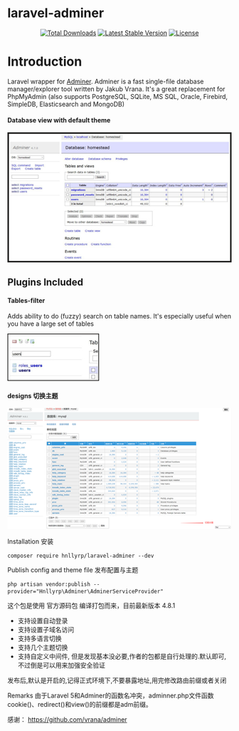 # laravel-adminer

<p align="center">
<a href="https://packagist.org/packages/hnllyrp/laravel-adminer"><img src="https://poser.pugx.org/hnllyrp/laravel-adminer/downloads" alt="Total Downloads"></a>
<a href="https://packagist.org/packages/hnllyrp/laravel-adminer"><img src="https://poser.pugx.org/hnllyrp/laravel-adminer/v/stable" alt="Latest Stable Version"></a>
<a href="https://packagist.org/packages/hnllyrp/laravel-adminer"><img src="https://poser.pugx.org/hnllyrp/laravel-adminer/license" alt="License"></a>
</p>

# Introduction
Laravel wrapper for [Adminer](https://www.adminer.org).
Adminer is a fast single-file database manager/explorer tool written by Jakub Vrana. It's a great replacement for
PhpMyAdmin (also supports PostgreSQL, SQLite, MS SQL, Oracle, Firebird, SimpleDB, Elasticsearch and MongoDB)


#### Database view with default theme

![Database with default theme](screenshots/DB-Default.JPG)


## Plugins Included

#### Tables-filter

Adds ability to do (fuzzy) search on table names. It's especially useful when you have a large set of tables

![tables-filter](screenshots/table-filter-plugin.JPG)


#### designs 切换主题

![design-plugin](screenshots/design-plugin.png)



Installation 安装
```
composer require hnllyrp/laravel-adminer --dev
```


Publish config and theme file 发布配置与主题
```
php artisan vendor:publish --provider="Hnllyrp\Adminer\AdminerServiceProvider"
```

这个包是使用 官方源码包 编译打包而来，目前最新版本 4.8.1
- 支持设置自动登录
- 支持设置子域名访问
- 支持多语言切换
- 支持几个主题切换
- 支持自定义中间件, 但是发现基本没必要,作者的包都是自行处理的.默认即可,不过倒是可以用来加强安全验证


发布后,默认是开启的,记得正式环境下,不要暴露地址,用完修改路由前缀或者关闭


Remarks
由于Laravel 5和Adminer的函数名冲突，adminner.php文件函数cookie()、redirect()和view()的前缀都是adm前缀。


感谢：
https://github.com/vrana/adminer
